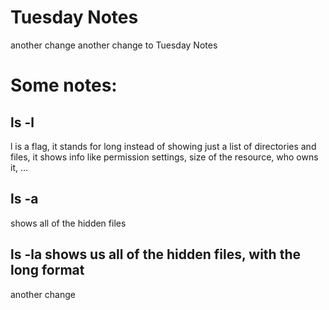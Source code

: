 # Tuesday Notes
another change
another change to Tuesday Notes

# Some notes:
## ls -l
l is a flag, it stands for long
instead of showing just a list of directories and files, it shows info like permission settings, size of the resource, who owns it, …

## ls -a
shows all of the hidden files

## ls -la shows us all of the hidden files, with the long format

another change
